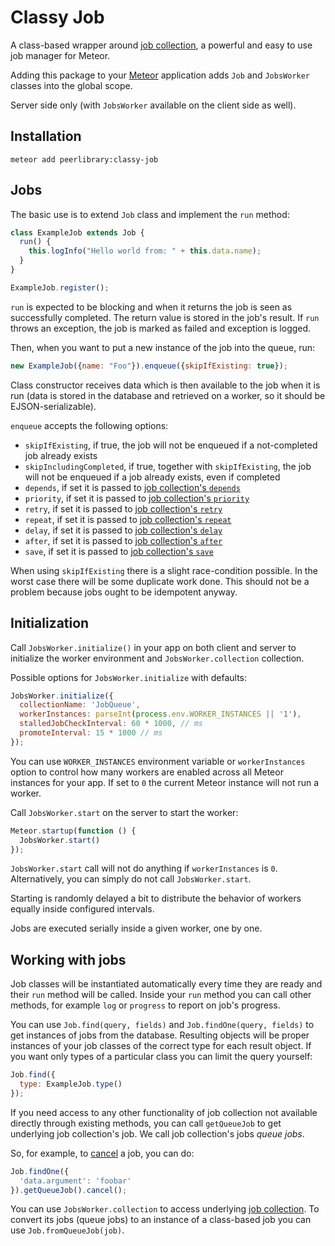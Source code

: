 Classy Job
==========

A class-based wrapper around [job collection](https://github.com/vsivsi/meteor-job-collection),
a powerful and easy to use job manager for Meteor.

Adding this package to your [Meteor](http://www.meteor.com/) application adds `Job` and `JobsWorker` classes
into the global scope.

Server side only (with `JobsWorker` available on the client side as well).

Installation
------------

```
meteor add peerlibrary:classy-job
```

Jobs
----

The basic use is to extend `Job` class and implement the `run` method:

```javascript
class ExampleJob extends Job {
  run() {
    this.logInfo("Hello world from: " + this.data.name);
  }
}

ExampleJob.register();
```

`run` is expected to be blocking and when it returns the job is seen as successfully completed. The return value
is stored in the job's result. If `run` throws an exception, the job is marked as failed and exception is logged.

Then, when you want to put a new instance of the job into the queue, run:

```javascript
new ExampleJob({name: "Foo"}).enqueue({skipIfExisting: true});
```

Class constructor receives data which is then available to the job when it is run (data is stored
in the database and retrieved on a worker, so it should be EJSON-serializable).

`enqueue` accepts the following options:
* `skipIfExisting`, if true, the job will not be enqueued if a not-completed job already exists
* `skipIncludingCompleted`, if true, together with `skipIfExisting`, the job will not be enqueued if a job already exists, even if completed 
* `depends`, if set it is passed to [job collection's `depends`](https://github.com/vsivsi/meteor-job-collection#jobdependsdependencies---anywhere)
* `priority`, if set it is passed to [job collection's `priority`](https://github.com/vsivsi/meteor-job-collection#jobprioritypriority---anywhere)
* `retry`, if set it is passed to [job collection's `retry`](https://github.com/vsivsi/meteor-job-collection#jobretryoptions---anywhere)
* `repeat`, if set it is passed to [job collection's `repeat`](https://github.com/vsivsi/meteor-job-collection#jobrepeatoptions---anywhere)
* `delay`, if set it is passed to [job collection's `delay`](https://github.com/vsivsi/meteor-job-collection#jobdelaymilliseconds---anywhere)
* `after`, if set it is passed to [job collection's `after`](https://github.com/vsivsi/meteor-job-collection#jobaftertime---anywhere)
* `save`, if set it is passed to [job collection's `save`](https://github.com/vsivsi/meteor-job-collection#jobsaveoptions-callback---anywhere)

When using `skipIfExisting` there is a slight race-condition possible. In the worst case there will be
some duplicate work done. This should not be a problem because jobs ought to be idempotent anyway.

Initialization
--------------

Call `JobsWorker.initialize()` in your app on both client and server to initialize the worker environment and
`JobsWorker.collection` collection.

Possible options for `JobsWorker.initialize` with defaults:

```javascript
JobsWorker.initialize({
  collectionName: 'JobQueue',
  workerInstances: parseInt(process.env.WORKER_INSTANCES || '1'),
  stalledJobCheckInterval: 60 * 1000, // ms
  promoteInterval: 15 * 1000 // ms
});
```

You can use `WORKER_INSTANCES` environment variable or `workerInstances` option to control how many workers are enabled
across all Meteor instances for your app. If set to `0` the current Meteor instance will not run a worker.

Call `JobsWorker.start` on the server to start the worker:

```javascript
Meteor.startup(function () {
  JobsWorker.start()
});
```

`JobsWorker.start` call will not do anything if `workerInstances` is `0`. Alternatively, you can simply do not call
`JobsWorker.start`.

Starting is randomly delayed a bit to distribute the behavior of workers equally inside configured intervals.

Jobs are executed serially inside a given worker, one by one.

Working with jobs
-----------------

Job classes will be instantiated automatically every time they are ready and their `run`
method will be called.
Inside your `run` method you can call other methods, for example `log` or `progress` to report
on job's progress.

You can use `Job.find(query, fields)` and `Job.findOne(query, fields)` to get instances of jobs from the database.
Resulting objects will be proper instances of your job classes of the correct type for each result object.
If you want only types of a particular class you can limit the query yourself:

```javascript
Job.find({
  type: ExampleJob.type()
});
```

If you need access to any other functionality of job collection not available directly through
existing methods, you can call `getQueueJob` to get underlying job collection's job.
We call job collection's jobs *queue jobs*.

So, for example, to [cancel](https://github.com/vsivsi/meteor-job-collection#jobcanceloptions-callback---anywhere) a
job, you can do:

```javascript
Job.findOne({
  'data.argument': 'foobar'
}).getQueueJob().cancel();
```

You can use `JobsWorker.collection` to access underlying [job collection](https://github.com/vsivsi/meteor-job-collection).
To convert its jobs (queue jobs) to an instance of a class-based job you can use `Job.fromQueueJob(job)`.
